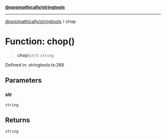 [**@opsimathically/stringtools**](../README.md)

***

[@opsimathically/stringtools](../README.md) / chop

# Function: chop()

> **chop**(`str`): `string`

Defined in: stringtools.ts:266

## Parameters

### str

`string`

## Returns

`string`
